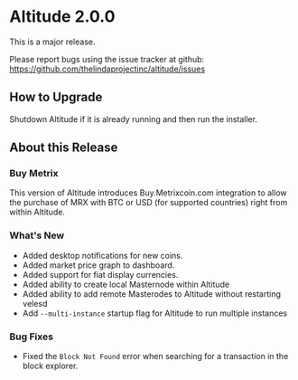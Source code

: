 # Altitude 2.0.0

This is a major release.

Please report bugs using the issue tracker at github: https://github.com/thelindaprojectinc/altitude/issues

## How to Upgrade
Shutdown Altitude if it is already running and then run the installer.

## About this Release

### Buy Metrix
This version of Altitude introduces Buy.Metrixcoin.com integration to allow the purchase of MRX with BTC or USD (for supported countries) right from within Altitude. 

### What's New
- Added desktop notifications for new coins.
- Added market price graph to dashboard.
- Added support for fiat display currencies.
- Added ability to create local Masternode within Altitude
- Added ability to add remote Masterodes to Altitude without restarting velesd
- Add `--multi-instance` startup flag for Altitude to run multiple instances

### Bug Fixes
- Fixed the `Block Not Found` error when searching for a transaction in the block explorer.